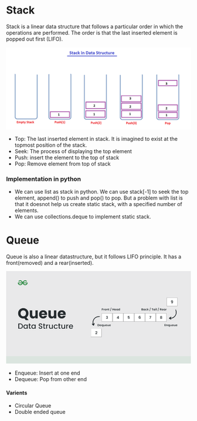 # Stack

Stack is a linear data structure that follows a particular order in which the operations are performed. The order is that the last inserted element is popped out first (LIFO).

![Alt text](image.png)
- Top: The last inserted element in stack. It is imagined to exist at the topmost position of the stack.
- Seek: The process of displaying the top element
- Push: insert the element to the top of stack
- Pop: Remove element from top of stack

### Implementation in python
- We can use list as stack in python. We can use stack[-1] to seek the top element, append() to push and pop() to pop. But a problem with list is that it doesnot help us create static stack, with a specified number of elements. 
- We can use collections.deque to implement static stack.

# Queue
Queue is also a linear datastructure, but it follows LIFO principle. It has a front(removed) and a rear(inserted). 

![Alt text](image-1.png)

- Enqueue: Insert at one end
- Dequeue: Pop from other end


#### Varients
- Circular Queue
- Double ended queue




